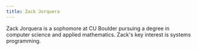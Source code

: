 ```yaml
---
title: Zack Jorquera
---
```

Zack Jorquera is a sophomore at CU Boulder pursuing a degree in computer science and applied mathematics. Zack's key interest is systems programming.
